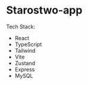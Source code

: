 # Starostwo-app

Tech Stack:

-   React
-   TypeScript
-   Tailwind
-   Vite
-   Zustand
-   Express
-   MySQL
